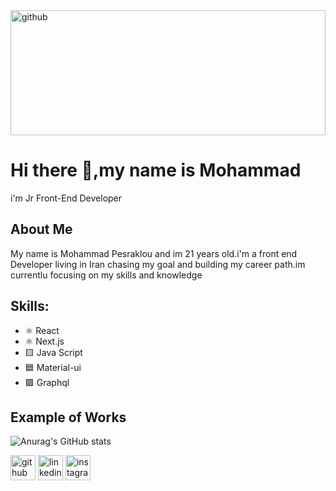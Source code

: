 
<img src='https://user-images.githubusercontent.com/102437630/212471856-ba9038ce-2f5a-4646-9658-74b857d25367.png' alt='github' height='200' width='100%'>

# Hi there 👋,my name is Mohammad
i'm Jr Front-End Developer

## About Me

My name is Mohammad Pesraklou and im 21 years old.i'm a front end Developer living in Iran chasing my goal and building my career path.im currentlu focusing on my skills and knowledge

## Skills: 
* ⚛️ React
* ⚛️ Next.js
* 🟨 Java Script
* 🟦 Material-ui
* 🟪 Graphql

## Example of Works


![Anurag's GitHub stats](https://github-readme-stats.vercel.app/api?username=mohammad-pesaraklou&show_icons=true&theme=dark)


[<img src='https://cdn.jsdelivr.net/npm/simple-icons@3.0.1/icons/github.svg' alt='github' height='40'>](https://github.com/https://github.com/Mohammad-pesaraklou) 
[<img src='https://cdn.jsdelivr.net/npm/simple-icons@3.0.1/icons/linkedin.svg' alt='linkedin' height='40'>](https://www.linkedin.com/in/www.linkedin.com/in/mahammad-pesraklou-jfd/) 
[<img src='https://cdn.jsdelivr.net/npm/simple-icons@3.0.1/icons/instagram.svg' alt='instagram' height='40'>](https://www.instagram.com/https://www.instagram.com/._mhwmd6/)  


